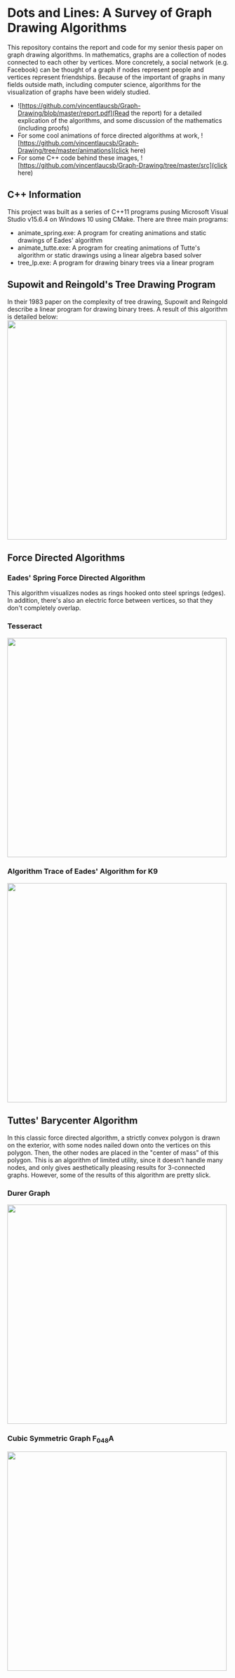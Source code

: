 # Dots and Lines: A Survey of Graph Drawing Algorithms
This repository contains the report and code for my senior thesis paper on graph drawing algorithms. In mathematics, graphs are a collection of nodes connected to each other by vertices. More concretely, a social network (e.g. Facebook) can be thought of a graph if nodes represent people and vertices represent friendships. Because of the important of graphs in many fields outside math, including computer science, algorithms for the visualization of graphs have been widely studied.

 * ![https://github.com/vincentlaucsb/Graph-Drawing/blob/master/report.pdf](Read the report) for a detailed explication of the algorithms, and some discussion of the mathematics (including proofs)
 * For some cool animations of force directed algorithms at work, ![https://github.com/vincentlaucsb/Graph-Drawing/tree/master/animations](click here)
 * For some C++ code behind these images, ![https://github.com/vincentlaucsb/Graph-Drawing/tree/master/src](click here)
 
## C++ Information
This project was built as a series of C++11 programs pusing Microsoft Visual Studio v15.6.4 on Windows 10 using CMake. There are three main programs:

 * animate_spring.exe: A program for creating animations and static drawings of Eades' algorithm
 * animate_tutte.exe: A program for creating animations of Tutte's algorithm or static drawings using a linear algebra based solver
 * tree_lp.exe: A program for drawing binary trees via a linear program

## Supowit and Reingold's Tree Drawing Program
In their 1983 paper on the complexity of tree drawing, Supowit and Reingold describe a linear program for drawing binary trees. A result of this algorithm is detailed below:
<img width="500px" src="
https://raw.githubusercontent.com/vincentlaucsb/Graph-Drawing/master/report/bst_large.svg?sanitize=true" />

## Force Directed Algorithms
### Eades' Spring Force Directed Algorithm
This algorithm visualizes nodes as rings hooked onto steel springs (edges). In addition, there's also an electric force between vertices, so that they don't completely overlap.

### Tesseract
<img width="500px" src="https://raw.githubusercontent.com/vincentlaucsb/Graph-Drawing/master/report/tesseract.svg?sanitize=true" />

### Algorithm Trace of Eades' Algorithm for K9
<img width="500px" src="https://raw.githubusercontent.com/vincentlaucsb/Force-Directed-Drawing/master/animations/k9.svg?sanitize=true" />

## Tuttes' Barycenter Algorithm
In this classic force directed algorithm, a strictly convex polygon is drawn on the exterior, with some nodes nailed down onto the
vertices on this polygon. Then, the other nodes are placed in the "center of mass" of this polygon. This is an algorithm of limited utility, since it doesn't handle many nodes, and only gives aesthetically pleasing
results for 3-connected graphs. However, some of the results of this algorithm are pretty slick.

### Durer Graph
<img width="500px" src="https://github.com/vincentlaucsb/Graph-Drawing/blob/master/report/barycenter/durer.svg?sanitize=true" />

### Cubic Symmetric Graph F<sub>048</sub>A
<img width="500px" src="https://raw.githubusercontent.com/vincentlaucsb/Graph-Drawing/master/report/barycenter/cubic_symmetric_f048_a.svg?sanitize=true" />